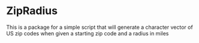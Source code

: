 # ZipRadius
This is a package for a simple script that will generate a character vector of US zip codes when given a starting zip code and a radius in miles
